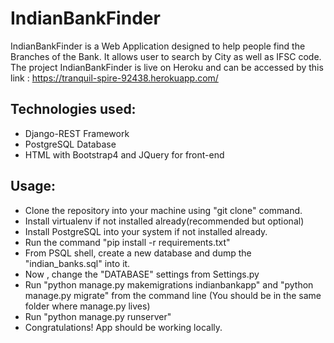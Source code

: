 # IndianBankFinder

IndianBankFinder is a Web Application designed to help people find the Branches of the Bank. It allows user to search by City as well as IFSC code.
The project IndianBankFinder is live on Heroku and can be accessed by this link :
    https://tranquil-spire-92438.herokuapp.com/
    
## Technologies used:
  * Django-REST Framework
  * PostgreSQL Database
  * HTML with Bootstrap4 and JQuery for front-end
  
## Usage:
 * Clone the repository into your machine using "git clone" command.
 * Install virtualenv if not installed already(recommended but optional)
 * Install PostgreSQL into your system if not installed already.
 * Run the command "pip install -r requirements.txt"
 * From PSQL shell, create a new database and dump the "indian_banks.sql" into it.
 * Now , change the "DATABASE" settings from Settings.py
 * Run "python manage.py makemigrations indianbankapp" and "python manage.py migrate" from the command line (You should be in the same folder where manage.py lives)
 * Run "python manage.py runserver"
 * Congratulations! App should be working locally.
